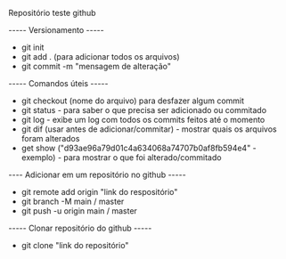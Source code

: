 Repositório teste github

----- Versionamento -----
- git init
- git add . (para adicionar todos os arquivos)
- git commit -m "mensagem de alteração"


----- Comandos úteis -----
- git checkout (nome do arquivo) para desfazer algum commit
- git status - para saber o que precisa ser adicionado ou commitado
- git log - exibe um log com todos os commits feitos até o momento
- git dif (usar antes de adicionar/commitar) - mostrar quais os arquivos foram alterados 
- get show ("d93ae96a79d01c4a634068a74707b0af8fb594e4" - exemplo) - para mostrar o que foi alterado/commitado

---- Adicionar em um repositório no github ----- 
- git remote add origin "link do respositório"
- git branch -M main / master
- git push -u origin main / master

----- Clonar repositório do github -----
- git clone "link do repositório" 